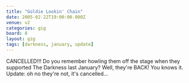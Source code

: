 ```yaml
---
title: "Goldie Lookin' Chain"
date: 2005-02-22T19:00:00.000Z
venue: v2
categories: gig
board: 8
layout: gig
tags: [darkness, january, update]
---
```

CANCELLED!!! Do you remember howling them off the stage when they supported The Darkness last January? Well, they're BACK! You knows it. Update: oh no they're not, it's cancelled...